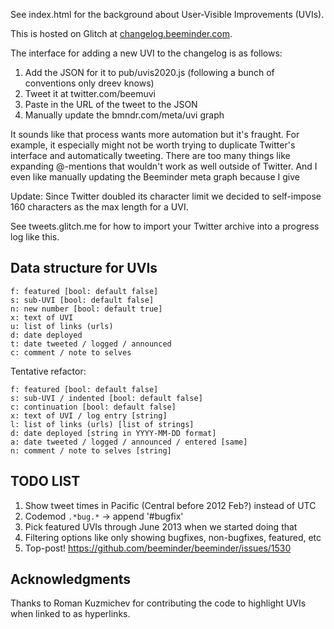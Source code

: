 See index.html for the background about User-Visible Improvements (UVIs).

This is hosted on Glitch at [changelog.beeminder.com](https://changelog.beeminder.com ).

The interface for adding a new UVI to the changelog is as follows:

1. Add the JSON for it to pub/uvis2020.js (following a bunch of conventions only dreev knows)
2. Tweet it at twitter.com/beemuvi
3. Paste in the URL of the tweet to the JSON
4. Manually update the bmndr.com/meta/uvi graph

It sounds like that process wants more automation but it's fraught.
For example, it especially might not be worth trying to duplicate Twitter's interface and automatically tweeting. 
There are too many things like expanding @-mentions that wouldn't work as well outside of Twitter.
And I even like manually updating the Beeminder meta graph because I give 

Update: Since Twitter doubled its character limit we decided to self-impose 160 characters as the max length for a UVI.

See tweets.glitch.me for how to import your Twitter archive into a progress log like this.

## Data structure for UVIs

```
f: featured [bool: default false]
s: sub-UVI [bool: default false]
n: new number [bool: default true]
x: text of UVI
u: list of links (urls)
d: date deployed
t: date tweeted / logged / announced
c: comment / note to selves
```

Tentative refactor:

```
f: featured [bool: default false]
s: sub-UVI / indented [bool: default false]
c: continuation [bool: default false]
x: text of UVI / log entry [string]
l: list of links (urls) [list of strings]
d: date deployed [string in YYYY-MM-DD format]
a: date tweeted / logged / announced / entered [same]
n: comment / note to selves [string]
```

## TODO LIST

1. Show tweet times in Pacific (Central before 2012 Feb?) instead of UTC
1. Codemod `.*bug.*` -> append '#bugfix'
1. Pick featured UVIs through June 2013 when we started doing that
1. Filtering options like only showing bugfixes, non-bugfixes, featured, etc
1. Top-post! https://github.com/beeminder/beeminder/issues/1530

## Acknowledgments

Thanks to Roman Kuzmichev for contributing the code to highlight UVIs when linked to as hyperlinks.
